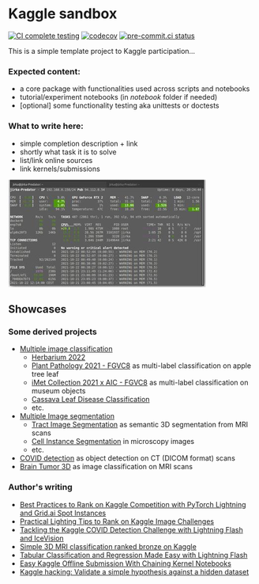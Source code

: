 # Kaggle sandbox

[![CI complete testing](https://github.com/Borda/kaggle_sandbox/actions/workflows/ci_testing.yml/badge.svg?branch=main&event=push)](https://github.com/Borda/kaggle_sandbox/actions/workflows/ci_testing.yml)
[![codecov](https://codecov.io/gh/Borda/kaggle_sandbox/branch/main/graph/badge.svg)](https://codecov.io/gh/Borda/kaggle_sandbox)
[![pre-commit.ci status](https://results.pre-commit.ci/badge/github/Borda/kaggle_sandbox/main.svg)](https://results.pre-commit.ci/latest/github/Borda/kaggle_sandbox/main)

This is a simple template project to Kaggle participation...

### Expected content:

- a core package with functionalities used across scripts and notebooks
- tutorial/experiment notebooks (in _notebook_ folder if needed)
- [optional] some functionality testing aka unittests or doctests

### What to write here:

- simple completion description + link
- shortly what task it is to solve
- list/link online sources
- link kernels/submissions

![sample figure](./assets/demo-glances.jpg)

## Showcases

### Some derived projects

- [Multiple image classification](https://github.com/Borda/kaggle_image-classify)
  - [Herbarium 2022](https://www.kaggle.com/competitions/herbarium-2022-fgvc9)
  - [Plant Pathology 2021 - FGVC8](https://www.kaggle.com/c/plant-pathology-2021-fgvc8) as multi-label classification on apple tree leaf
  - [iMet Collection 2021 x AIC - FGVC8](https://www.kaggle.com/c/imet-2021-fgvc8) as multi-label classification on museum objects
  - [Cassava Leaf Disease Classification](https://www.kaggle.com/c/cassava-leaf-disease-classification/overview)
  - etc.
- [Multiple Image segmentation](https://github.com/Borda/kaggle_image-segm)
  - [Tract Image Segmentation](https://www.kaggle.com/competitions/uw-madison-gi-tract-image-segmentation) as semantic 3D segmentation from MRI scans
  - [Cell Instance Segmentation](https://www.kaggle.com/c/sartorius-cell-instance-segmentation) in microscopy images
  - etc.
- [COVID detection](https://borda.github.io/kaggle_COVID-detection) as object detection on CT (DICOM format) scans
- [Brain Tumor 3D](https://borda.github.io/kaggle_brain-tumor-3D) as image classification on MRI scans

### Author's writing

- [Best Practices to Rank on Kaggle Competition with PyTorch Lightning and Grid.ai Spot Instances](https://devblog.pytorchlightning.ai/best-practices-to-rank-on-kaggle-competition-with-pytorch-lightning-and-grid-ai-spot-instances-54aa5248aa8e)
- [Practical Lighting Tips to Rank on Kaggle Image Challenges](https://devblog.pytorchlightning.ai/practical-tips-to-rank-on-kaggle-image-challenges-with-lightning-242e2e533429)
- [Tackling the Kaggle COVID Detection Challenge with Lightning Flash and IceVision](https://medium.com/codex/tackle-covid-detection-with-lightning-flash-and-icevision-3f66f28c24ac)
- [Simple 3D MRI classification ranked bronze on Kaggle](https://towardsdatascience.com/simple-3d-mri-classification-ranked-bronze-on-kaggle-87edfdef018a)
- [Tabular Classification and Regression Made Easy with Lightning Flash](https://pub.towardsai.net/tabular-classification-and-regression-made-easy-with-lightning-flash-d33bea76a645)
- [Easy Kaggle Offline Submission With Chaining Kernel Notebooks](https://towardsdatascience.com/easy-kaggle-offline-submission-with-chaining-kernels-30bba5ea5c4d)
- [Kaggle hacking: Validate a simple hypothesis against a hidden dataset](https://towardsdatascience.com/kaggle-hacking-validate-a-simple-hypothesis-against-a-hidden-dataset-4cf02bb16510)
